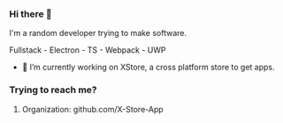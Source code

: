 ### Hi there 👋

I'm a random developer trying to make software.

Fullstack - Electron - TS - Webpack - UWP

- 📄 I’m currently working on XStore, a cross platform store to get apps.

### Trying to reach me?
1. Organization: github.com/X-Store-App
